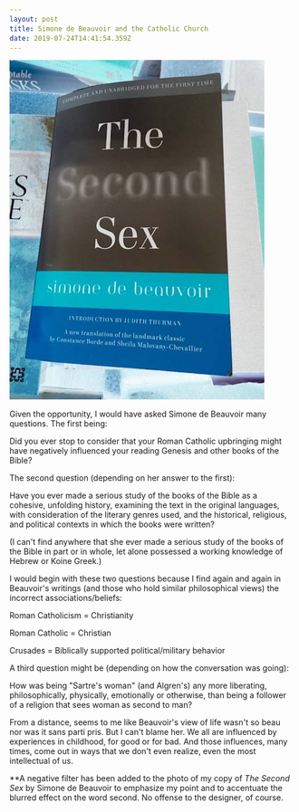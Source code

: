 ```yaml
---
layout: post
title: Simone de Beauvoir and the Catholic Church
date: 2019-07-24T14:41:54.359Z
---
```

![](/assets/uploads/ee8c748a-9add-44af-8852-d8db7bcc2a4d.jpeg)

Given the opportunity, I would have asked Simone de Beauvoir many questions. The first being:

Did you ever stop to consider that your Roman Catholic upbringing might have negatively influenced your reading Genesis and other books of the Bible?

The second question (depending on her answer to the first):

Have you ever made a serious study of the books of the Bible as a cohesive, unfolding history, examining the text in the original languages, with consideration of the literary genres used, and the historical, religious, and political contexts in which the books were written?

(I can't find anywhere that she ever made a serious study of the books of the Bible in part or in whole, let alone possessed a working knowledge of Hebrew or Koine Greek.)

I would begin with these two questions because I find again and again in Beauvoir's writings (and those who hold similar philosophical views) the incorrect associations/beliefs:

Roman Catholicism = Christianity

Roman Catholic = Christian

Crusades = Biblically supported political/military behavior

A third question might be (depending on how the conversation was going):

How was being "Sartre's woman" (and Algren's) any more liberating, philosophically, physically, emotionally or otherwise, than being a follower of a religion that sees woman as second to man?

From a distance, seems to me like Beauvoir's view of life wasn't so beau nor was it sans parti pris. But I can't blame her. We all are influenced by experiences in childhood, for good or for bad. And those influences, many times, come out in ways that we don't even realize, even the most intellectual of us.

\*\*A negative filter has been added to the photo of my copy of _The Second Sex_ by Simone de Beauvoir to emphasize my point and to accentuate the blurred effect on the word second. No offense to the designer, of course.
